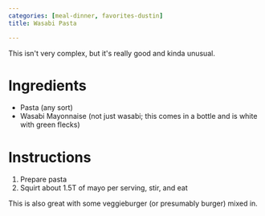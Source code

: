 ```yaml
---
categories: [meal-dinner, favorites-dustin]
title: Wasabi Pasta

---
```

This isn't very complex, but it's really good and kinda unusual.

# Ingredients

* Pasta (any sort)
* Wasabi Mayonnaise (not just wasabi; this comes in a bottle and is white with green flecks)

# Instructions

 1. Prepare pasta
 1. Squirt about 1.5T of mayo per serving, stir, and eat

This is also great with some veggieburger (or presumably burger) mixed in.
